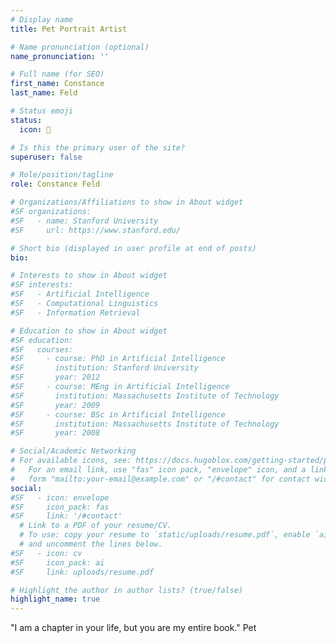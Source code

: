 ```yaml
---
# Display name
title: Pet Portrait Artist

# Name pronunciation (optional)
name_pronunciation: ''

# Full name (for SEO)
first_name: Constance
last_name: Feld

# Status emoji
status:
  icon: 🎨

# Is this the primary user of the site?
superuser: false

# Role/position/tagline
role: Constance Feld

# Organizations/Affiliations to show in About widget
#SF organizations:
#SF   - name: Stanford University
#SF     url: https://www.stanford.edu/

# Short bio (displayed in user profile at end of posts)
bio: 

# Interests to show in About widget
#SF interests:
#SF   - Artificial Intelligence
#SF   - Computational Linguistics
#SF   - Information Retrieval

# Education to show in About widget
#SF education:
#SF   courses:
#SF     - course: PhD in Artificial Intelligence
#SF       institution: Stanford University
#SF       year: 2012
#SF     - course: MEng in Artificial Intelligence
#SF       institution: Massachusetts Institute of Technology
#SF       year: 2009
#SF     - course: BSc in Artificial Intelligence
#SF       institution: Massachusetts Institute of Technology
#SF       year: 2008

# Social/Academic Networking
# For available icons, see: https://docs.hugoblox.com/getting-started/page-builder/#icons
#   For an email link, use "fas" icon pack, "envelope" icon, and a link in the
#   form "mailto:your-email@example.com" or "/#contact" for contact widget.
social:
#SF   - icon: envelope
#SF     icon_pack: fas
#SF     link: '/#contact'
  # Link to a PDF of your resume/CV.
  # To use: copy your resume to `static/uploads/resume.pdf`, enable `ai` icons in `params.yaml`,
  # and uncomment the lines below.
#SF   - icon: cv
#SF     icon_pack: ai
#SF     link: uploads/resume.pdf

# Highlight the author in author lists? (true/false)
highlight_name: true
---
```


"I am a chapter in your life, but you are my entire book."
    Pet